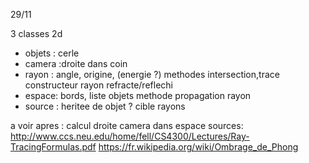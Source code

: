 29/11

3 classes 2d
- objets : cerle
-  camera :droite dans coin
- rayon : angle, origine, (energie ?)
  methodes intersection,trace
  constructeur rayon refracte/reflechi
- espace: bords, liste objets
  methode propagation rayon
- source :  heritee de objet ? cible rayons

a voir apres : calcul droite camera dans espace
sources:
http://www.ccs.neu.edu/home/fell/CS4300/Lectures/Ray-TracingFormulas.pdf
https://fr.wikipedia.org/wiki/Ombrage_de_Phong
